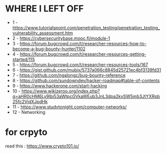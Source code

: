 # WHERE I LEFT OFF

- 1 - https://www.tutorialspoint.com/penetration_testing/penetration_testing_vulnerability_assessment.htm
- 2 - https://cybersecuritybase.mooc.fi/module-1
- 3 - https://forum.bugcrowd.com/t/researcher-resources-how-to-become-a-bug-bounty-hunter/1102
- 4 - https://forum.bugcrowd.com/t/researcher-resources-getting-started/115
- 5 - https://forum.bugcrowd.com/t/researcher-resources-tools/167
- 6 - https://gist.github.com/mubix/5737a066c8845d25721ec4bf3139fd31
- 7 - https://github.com/ngalongc/bug-bounty-reference
- 8 - https://github.com/sundowndev/hacker-roadmap#table-of-contents
- 9 - https://www.hackerone.com/start-hacking
- 10 - https://www.wikizeroo.org/index.php?q=aHR0cHM6Ly9lbi53aWtpcGVkaWEub3JnL3dpa2kvSW5mb3JtYXRpb25fc2VjdXJpdHk
- 11 - https://www.studytonight.com/computer-networks/
- 12 - Networking


# for crpyto

read this : https://www.crypto101.io/
